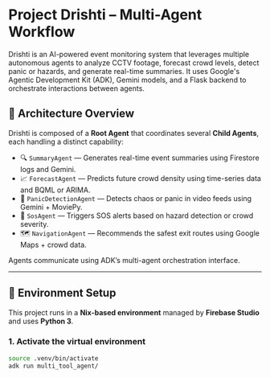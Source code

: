 # Project Drishti – Multi-Agent Workflow

Drishti is an AI-powered event monitoring system that leverages multiple autonomous agents to analyze CCTV footage, forecast crowd levels, detect panic or hazards, and generate real-time summaries. It uses Google's Agentic Development Kit (ADK), Gemini models, and a Flask backend to orchestrate interactions between agents.

## 🧠 Architecture Overview

Drishti is composed of a **Root Agent** that coordinates several **Child Agents**, each handling a distinct capability:

- 🔍 `SummaryAgent` — Generates real-time event summaries using Firestore logs and Gemini.
- 📈 `ForecastAgent` — Predicts future crowd density using time-series data and BQML or ARIMA.
- 🎯 `PanicDetectionAgent` — Detects chaos or panic in video feeds using Gemini + MoviePy.
- 🚨 `SosAgent` — Triggers SOS alerts based on hazard detection or crowd severity.
- 🗺️ `NavigationAgent` — Recommends the safest exit routes using Google Maps + crowd data.

Agents communicate using ADK’s multi-agent orchestration interface.

---

## 🧪 Environment Setup

This project runs in a **Nix-based environment** managed by **Firebase Studio** and uses **Python 3**.

### 1. Activate the virtual environment
```bash
source .venv/bin/activate
adk run multi_tool_agent/